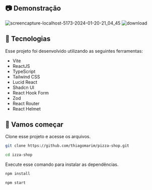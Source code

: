 ## 📷 Demonstração

![screencapture-localhost-5173-2024-01-20-21_04_45](https://github.com/thiagomarim/pizza-shop/assets/137715251/88ffa9ca-77e7-4b4c-b944-118a6307f5b4)
![download](https://github.com/thiagomarim/pizza-shop/assets/137715251/d42a87bd-18db-462e-aa64-8f94fa3b553d)

## 🧪 Tecnologias

Esse projeto foi desenvolvido utilizando as seguintes ferramentas:

- Vite
- ReactJS
- TypeScript
- Tailwind CSS
- Lucid React
- Shadcn UI
- React Hook Form
- Zod
- React Router
- React Helmet

## 🚀 Vamos começar

Clone esse projeto e acesse os arquivos.

```bash
git clone https://github.com/thiagomarim/pizza-shop.git

cd izza-shop

```

Execute esse comando para instalar as dependências.

```bash
npm install

npm start
```
